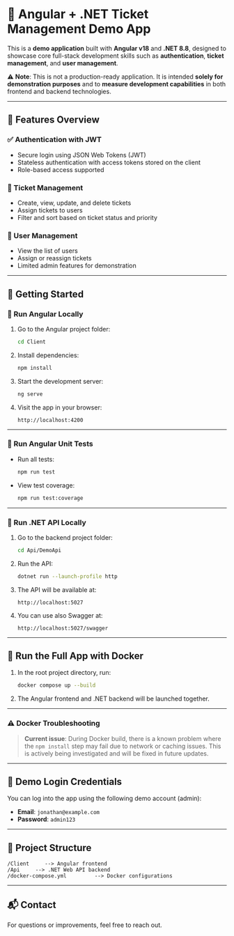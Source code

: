 # 💪 Angular + .NET Ticket Management Demo App

This is a **demo application** built with **Angular v18** and **.NET 8.8**, designed to showcase core full-stack development skills such as **authentication**, **ticket management**, and **user management**.

⚠️ **Note**: This is not a production-ready application. It is intended **solely for demonstration purposes** and to **measure development capabilities** in both frontend and backend technologies.

---

## 🔐 Features Overview

### ✅ Authentication with JWT

* Secure login using JSON Web Tokens (JWT)
* Stateless authentication with access tokens stored on the client
* Role-based access supported

### 🎫 Ticket Management

* Create, view, update, and delete tickets
* Assign tickets to users
* Filter and sort based on ticket status and priority

### 👥 User Management

* View the list of users
* Assign or reassign tickets
* Limited admin features for demonstration

---

## 🚀 Getting Started

### 💽 Run Angular Locally

1. Go to the Angular project folder:

   ```bash
   cd Client
   ```

2. Install dependencies:

   ```bash
   npm install
   ```

3. Start the development server:

   ```bash
   ng serve
   ```

4. Visit the app in your browser:

   ```
   http://localhost:4200
   ```

---

### 🧪 Run Angular Unit Tests

* Run all tests:

  ```bash
  npm run test
  ```

* View test coverage:

  ```bash
  npm run test:coverage
  ```

---

### 💽 Run .NET API Locally

1. Go to the backend project folder:

   ```bash
   cd Api/DemoApi
   ```

2. Run the API:

   ```bash
   dotnet run --launch-profile http
   ```

3. The API will be available at:

   ```
   http://localhost:5027
   ```
4. You can use also Swagger at:

   ```
   http://localhost:5027/swagger
   ```

---

## 🐳 Run the Full App with Docker

1. In the root project directory, run:

   ```bash
   docker compose up --build
   ```

2. The Angular frontend and .NET backend will be launched together.

---

### ⚠️ Docker Troubleshooting

> **Current issue**:
> During Docker build, there is a known problem where the `npm install` step may fail due to network or caching issues.
> This is actively being investigated and will be fixed in future updates.

---

## 🔑 Demo Login Credentials

You can log into the app using the following demo account (admin):

* **Email**: `jonathan@example.com`
* **Password**: `admin123`

---

## 📁 Project Structure

```
/Client     --> Angular frontend
/Api     --> .NET Web API backend
/docker-compose.yml         --> Docker configurations
```

---

## 📬 Contact

For questions or improvements, feel free to reach out.
